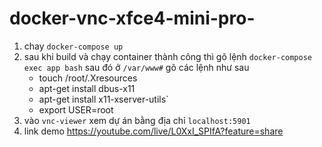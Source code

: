# docker-vnc-xfce4-mini-pro-
1. chay `docker-compose up`
2. sau khi build và chạy container thành công thì gõ lệnh `docker-compose exec app bash`
 sau đó ở `/var/www#` gõ các lệnh như sau 
    - touch /root/.Xresources
    - apt-get install dbus-x11
    - apt-get install x11-xserver-utils`
    - export USER=root
3. vào `vnc-viewer` xem dự án bằng địa chỉ `localhost:5901`
4. link demo https://youtube.com/live/L0XxI_SPIfA?feature=share

